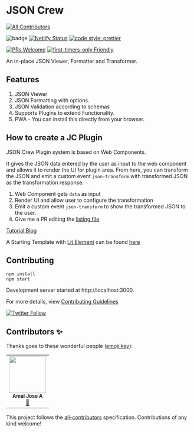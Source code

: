 # JSON Crew
<!-- ALL-CONTRIBUTORS-BADGE:START - Do not remove or modify this section -->
[![All Contributors](https://img.shields.io/badge/all_contributors-1-orange.svg?style=flat-square)](#contributors-)
<!-- ALL-CONTRIBUTORS-BADGE:END -->

![badge](https://action-badges.now.sh/agneym/json-formatter)
[![Netlify Status](https://api.netlify.com/api/v1/badges/3748ee21-7ff9-434c-b59b-64ad757e72e5/deploy-status)](https://app.netlify.com/sites/jsoncrew/deploys)
<a href="https://prettier.io">
<img alt="code style: prettier" src="https://img.shields.io/badge/code_style-prettier-ff69b4.svg?style=flat-square">
</a>

[![PRs Welcome](https://img.shields.io/badge/PRs-welcome-brightgreen.svg?style=flat-square)](http://makeapullrequest.com) [![first-timers-only Friendly](https://img.shields.io/badge/first--timers--only-friendly-blue.svg)](http://www.firsttimersonly.com/)

An in-place JSON Viewer, Formatter and Transformer.

## Features

1. JSON Viewer
1. JSON Formatting with options.
1. JSON Validation according to schemas
1. Supports Plugins to extend Functionality.
1. PWA - You can install this directly from your browser.

## How to create a JC Plugin

JSON Crew Plugin system is based on Web Components.

It gives the JSON data entered by the user as input to the web component and allows it to render the UI for plugin area. From here, you can transform the JSON and emit a custom event `json-transform` with transformed JSON as the transformation response.

1. Web Component gets `data` as input
2. Render UI and allow user to configure the transformation
3. Emit a custom event `json-transform` to show the transformed JSON to the user.
4. Give me a PR editing the [listing file](https://github.com/agneym/json-formatter/blob/master/src/components/Plugins/pluginDir.js)

[Tutorial Blog](https://dev.to/boywithsilverwings/creating-a-json-crew-plugin-2l55)

A Starting Template with [Lit Element](https://lit-element.polymer-project.org) can be found [here](https://github.com/agneym/jc-json-utils)

## Contributing

```
npm install
npm start
```

Development server started at http://localhost:3000.

For more details, view [Contributing Guidelines](.github/CONTRIBUTING.md)

<a href="https://twitter.com/agneymenon">
  <img alt="Twitter Follow" src="https://img.shields.io/twitter/follow/agneymenon?label=Follow&style=social">
</a>

## Contributors ✨

Thanks goes to these wonderful people ([emoji key](https://allcontributors.org/docs/en/emoji-key)):

<!-- ALL-CONTRIBUTORS-LIST:START - Do not remove or modify this section -->
<!-- prettier-ignore-start -->
<!-- markdownlint-disable -->
<table>
  <tr>
    <td align="center"><a href="https://github.com/howareyouami"><img src="https://avatars3.githubusercontent.com/u/26934320?v=4" width="100px;" alt=""/><br /><sub><b>Amal Jose A</b></sub></a><br /><a href="#plugin-howareyouami" title="Plugin/utility libraries">🔌</a></td>
  </tr>
</table>

<!-- markdownlint-enable -->
<!-- prettier-ignore-end -->
<!-- ALL-CONTRIBUTORS-LIST:END -->

This project follows the [all-contributors](https://github.com/all-contributors/all-contributors) specification. Contributions of any kind welcome!
